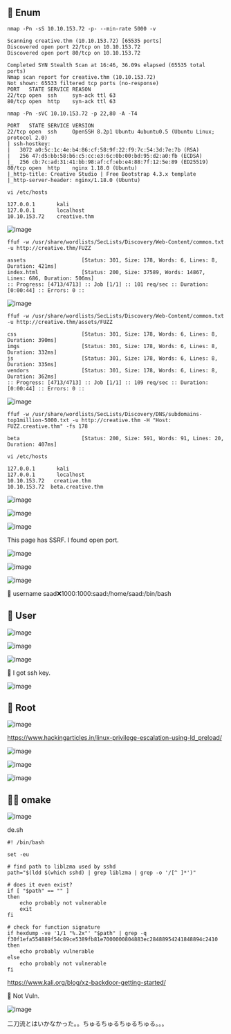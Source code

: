 ## 🍜 Enum
```
nmap -Pn -sS 10.10.153.72 -p- --min-rate 5000 -v

Scanning creative.thm (10.10.153.72) [65535 ports]
Discovered open port 22/tcp on 10.10.153.72
Discovered open port 80/tcp on 10.10.153.72

Completed SYN Stealth Scan at 16:46, 36.09s elapsed (65535 total ports)
Nmap scan report for creative.thm (10.10.153.72)
Not shown: 65533 filtered tcp ports (no-response)
PORT   STATE SERVICE REASON
22/tcp open  ssh     syn-ack ttl 63
80/tcp open  http    syn-ack ttl 63
```


```
nmap -Pn -sVC 10.10.153.72 -p 22,80 -A -T4

PORT   STATE SERVICE VERSION
22/tcp open  ssh     OpenSSH 8.2p1 Ubuntu 4ubuntu0.5 (Ubuntu Linux; protocol 2.0)
| ssh-hostkey: 
|   3072 a0:5c:1c:4e:b4:86:cf:58:9f:22:f9:7c:54:3d:7e:7b (RSA)
|   256 47:d5:bb:58:b6:c5:cc:e3:6c:0b:00:bd:95:d2:a0:fb (ECDSA)
|_  256 cb:7c:ad:31:41:bb:98:af:cf:eb:e4:88:7f:12:5e:89 (ED25519)
80/tcp open  http    nginx 1.18.0 (Ubuntu)
|_http-title: Creative Studio | Free Bootstrap 4.3.x template
|_http-server-header: nginx/1.18.0 (Ubuntu)
```
```
vi /etc/hosts
                                                                             
127.0.0.1       kali
127.0.0.1       localhost
10.10.153.72    creative.thm
```

![image](https://github.com/yukaFUNAMI/THM_Writeup/assets/6504854/7c5a00c4-a654-4e68-8295-4ee909b4c0d8)

```
ffuf -w /usr/share/wordlists/SecLists/Discovery/Web-Content/common.txt -u http://creative.thm/FUZZ 

assets                  [Status: 301, Size: 178, Words: 6, Lines: 8, Duration: 421ms]
index.html              [Status: 200, Size: 37589, Words: 14867, Lines: 686, Duration: 506ms]
:: Progress: [4713/4713] :: Job [1/1] :: 101 req/sec :: Duration: [0:00:44] :: Errors: 0 ::
```
![image](https://github.com/yukaFUNAMI/THM_Writeup/assets/6504854/2fb568f0-272b-48fc-afa4-03cf4e9a9679)


```
ffuf -w /usr/share/wordlists/SecLists/Discovery/Web-Content/common.txt -u http://creative.thm/assets/FUZZ

css                     [Status: 301, Size: 178, Words: 6, Lines: 8, Duration: 390ms]
imgs                    [Status: 301, Size: 178, Words: 6, Lines: 8, Duration: 332ms]
js                      [Status: 301, Size: 178, Words: 6, Lines: 8, Duration: 335ms]
vendors                 [Status: 301, Size: 178, Words: 6, Lines: 8, Duration: 362ms]
:: Progress: [4713/4713] :: Job [1/1] :: 109 req/sec :: Duration: [0:00:44] :: Errors: 0 ::
```
![image](https://github.com/yukaFUNAMI/THM_Writeup/assets/6504854/8a97f72d-3544-4117-b3ae-b9d7ebf8e539)


```
ffuf -w /usr/share/wordlists/SecLists/Discovery/DNS/subdomains-top1million-5000.txt -u http://creative.thm -H "Host: FUZZ.creative.thm" -fs 178 

beta                    [Status: 200, Size: 591, Words: 91, Lines: 20, Duration: 407ms]
```
```
vi /etc/hosts

127.0.0.1       kali
127.0.0.1       localhost
10.10.153.72   creative.thm
10.10.153.72  beta.creative.thm
```
![image](https://github.com/yukaFUNAMI/THM_Writeup/assets/6504854/7140cf8e-9be3-441e-86d2-d8667151727f)

![image](https://github.com/yukaFUNAMI/THM_Writeup/assets/6504854/3b6b4d7f-9e3e-4f45-98c2-c1b68fca0737)

![image](https://github.com/yukaFUNAMI/THM_Writeup/assets/6504854/4a5f487a-27d5-4135-bf28-7f2e6be47103)

This page has SSRF. I found open port.

![image](https://github.com/yukaFUNAMI/THM_Writeup/assets/6504854/6c4a0fef-e182-4a42-b86b-6e1ce83b3e87)

![image](https://github.com/yukaFUNAMI/THM_Writeup/assets/6504854/5b140182-2f3e-4d72-a67a-898b7e9195c8)

![image](https://github.com/yukaFUNAMI/THM_Writeup/assets/6504854/7be041b2-97a1-451b-97a2-943f7c3dadf5)

🍜 username saad:x:1000:1000:saad:/home/saad:/bin/bash

## 🍜 User
![image](https://github.com/yukaFUNAMI/THM_Writeup/assets/6504854/0cd5a3d0-947f-4dda-9099-edd174964df1)

![image](https://github.com/yukaFUNAMI/THM_Writeup/assets/6504854/da8782da-6ae7-46b1-a579-71b661e10dc0)

![image](https://github.com/yukaFUNAMI/THM_Writeup/assets/6504854/ec105341-6858-4acf-b54d-ba6e1691cb14)

🍜 I got ssh key.

![image](https://github.com/yukaFUNAMI/THM_Writeup/assets/6504854/73666536-2a2b-49e4-9215-3ad9488f752a)

## 🍜 Root
![image](https://github.com/yukaFUNAMI/THM_Writeup/assets/6504854/e8b3d1e3-9c7a-4949-b856-e16a1f0bf812)


<a href="https://www.hackingarticles.in/linux-privilege-escalation-using-ld_preload/">
https://www.hackingarticles.in/linux-privilege-escalation-using-ld_preload/
</a>


![image](https://github.com/yukaFUNAMI/THM_Writeup/assets/6504854/017b4c3e-2ff6-460d-a535-49264a609753)

![image](https://github.com/yukaFUNAMI/THM_Writeup/assets/6504854/ae32d1ee-fd41-4952-bcfb-69677a194422)

![image](https://github.com/yukaFUNAMI/THM_Writeup/assets/6504854/ae9e3bd9-65b1-4681-9cc6-4b1551f3a7e9)

## 🍜🍜 omake
![image](https://github.com/yukaFUNAMI/THM_Writeup/assets/6504854/46a8aed7-7328-4160-97f4-ffa4c2d0b6fb)

de.sh

```
#! /bin/bash

set -eu

# find path to liblzma used by sshd
path="$(ldd $(which sshd) | grep liblzma | grep -o '/[^ ]*')"

# does it even exist?
if [ "$path" == "" ]
then
	echo probably not vulnerable
	exit
fi

# check for function signature
if hexdump -ve '1/1 "%.2x"' "$path" | grep -q f30f1efa554889f54c89ce5389fb81e7000000804883ec28488954241848894c2410
then
	echo probably vulnerable
else
	echo probably not vulnerable
fi
```
<a href="https://www.kali.org/blog/xz-backdoor-getting-started/"> 
https://www.kali.org/blog/xz-backdoor-getting-started/
</a>

🍜 Not Vuln.

![image](https://github.com/yukaFUNAMI/THM_Writeup/assets/6504854/38f5c9db-055c-4940-9a2e-9f9c7571e9b5)

二刀流とはいかなかった。。ちゅるちゅるちゅるちゅる。。。

